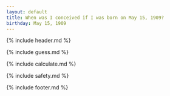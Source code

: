 ```yaml
---
layout: default
title: When was I conceived if I was born on May 15, 1909?
birthday: May 15, 1909
---
```


{% include header.md %}

{% include guess.md %}

{% include calculate.md %}

{% include safety.md %}

{% include footer.md %}



